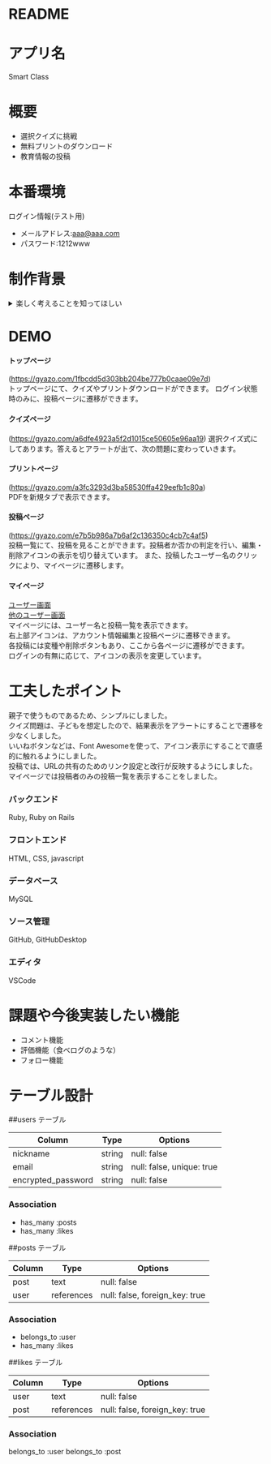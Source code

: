# README

# アプリ名
Smart Class

# 概要
* 選択クイズに挑戦
* 無料プリントのダウンロード
* 教育情報の投稿

# 本番環境
ログイン情報(テスト用)
* メールアドレス:aaa@aaa.com
* パスワード:1212www

# 制作背景
<details><summary>楽しく考えることを知ってほしい</summary>
子どもたちの成長において重要なものは、成功体験です。  
成功体験は、「もっとやろう！」と自ら取り組む原動力になります。  
それには、学べる環境を用意してあげることが必要です。クイズとプリント学習をすることで「瞬時に考えること」と「じっくり考えること」の２つができます。このパターンは、思考と情緒をバランスよく育むことができる大枠です。  
また、クイズは短く作っており、長時間のパソコン操作にならないようにしています。  
また、両親が我が子により積極的な学びの環境を用意したいと考えた時に、たくさんの習い事から選ぶのは骨が折れます。
そこで、情報交換と共有ができる場所の提供ができるよう教育情報の投稿ができるようにしました。  
親も子どもも共通でしようするアプリケーションにすることで、安心感を高めました。  
長々と綴りましたが、根本は子どもたちの学習のきっかけの一つになりたい、学習へのハードルを下げてあげたいという気持ちです。楽しく考えることを知ってもらえたら幸いです。</details>

# DEMO
#### トップページ
(https://gyazo.com/1fbcdd5d303bb204be777b0caae09e7d)  
トップページにて、クイズやプリントダウンロードができます。
ログイン状態時のみに、投稿ページに遷移ができます。

#### クイズページ
(https://gyazo.com/a6dfe4923a5f2d1015ce50605e96aa19)
選択クイズ式にしてあります。答えるとアラートが出て、次の問題に変わっていきます。

#### プリントページ
(https://gyazo.com/a3fc3293d3ba58530ffa429eefb1c80a)  
PDFを新規タブで表示できます。

#### 投稿ページ
(https://gyazo.com/e7b5b986a7b6af2c136350c4cb7c4af5)  
投稿一覧にて、投稿を見ることができます。投稿者か否かの判定を行い、編集・削除アイコンの表示を切り替えています。
また、投稿したユーザー名のクリックにより、マイページに遷移します。


#### マイページ
[ユーザー画面](https://gyazo.com/444edbeabd8d0c2c8e50aa93f36de147)  
[他のユーザー画面](https://gyazo.com/c7a4088ab3dc3c725d48c9fc87ce81ba)  
マイページには、ユーザー名と投稿一覧を表示できます。  
右上部アイコンは、アカウント情報編集と投稿ページに遷移できます。  
各投稿には変種や削除ボタンもあり、ここから各ページに遷移ができます。  
ログインの有無に応じて、アイコンの表示を変更しています。  

# 工夫したポイント
親子で使うものであるため、シンプルにしました。  
クイズ問題は、子どもを想定したので、結果表示をアラートにすることで遷移を少なくしました。  
いいねボタンなどは、Font Awesomeを使って、アイコン表示にすることで直感的に触れるようにしました。  
投稿では、URLの共有のためのリンク設定と改行が反映するようにしました。  
マイページでは投稿者のみの投稿一覧を表示することをしました。


### バックエンド
Ruby, Ruby on Rails

### フロントエンド
HTML, CSS, javascript

### データベース
MySQL

### ソース管理
GitHub, GitHubDesktop

### エディタ
VSCode

# 課題や今後実装したい機能
* コメント機能
* 評価機能（食べログのような）
* フォロー機能



# テーブル設計

##users テーブル

| Column             | Type   | Options                   |
| ------------------ | ------ | ------------------------- |
| nickname           | string | null: false               |
| email              | string | null: false, unique: true |
| encrypted_password | string | null: false               |

### Association

- has_many :posts
- has_many :likes

##posts テーブル

| Column                | Type       | Options                        |
| --------------------- | ---------- | ------------------------------ |
| post                  | text       | null: false                    |
| user                  | references | null: false, foreign_key: true |

### Association
- belongs_to :user
- has_many :likes

##likes テーブル

| Column                | Type       | Options                        |
| --------------------- | ---------- | ------------------------------ |
| user                  | text       | null: false                    |
| post                  | references | null: false, foreign_key: true |

### Association

  belongs_to :user
  belongs_to :post
